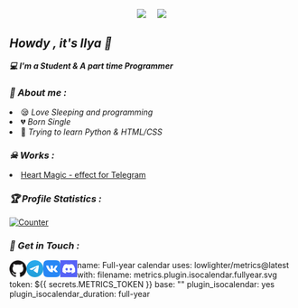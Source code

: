 <!-- Github README -->
<p align="center"><a href="https://github.com/NoLupiPls">
<img height="165" src="https://github-readme-stats.vercel.app/api?username=NoLupiPls&show_icons=true&include_all_commits=true&theme=react&cache_seconds=3200&hide_border=true" /></a>
&nbsp;&nbsp;&nbsp;
<a href="https://github.com/NoLupiPls"><img src="https://github-readme-stats.vercel.app/api/top-langs/?username=NoLupiPls&layout=compact&theme=react&hide_border=true" />
</a></p>

<h2><b><i>Howdy , it's Ilya 👋</i></b></h2>
<b><i>💻 I'm a Student & A part time Programmer</i></b>

<h3><b><i>🤠 About me :</i></b></h3>
<li> 😪 <i>Love Sleeping and programming</i></li>
<li> 💔 <i>Born Single</i></li>
<li> 🐍 <i>Trying to learn Python & HTML/CSS</i></li>


<h3><b><i>☠ Works :</i></b></h3>
<li> <a href="https://github.com/NoLupiPls/HeartMagic">Heart Magic - effect for Telegram</a>

<h3><b><i>🏆 Profile Statistics :</i></b></h3>
<a href="https://github.com/NoLupiPls"><img height="25" title="Counter" src="https://komarev.com/ghpvc/?username=NoLupiPls&color=blueviolet&style=flat-square"></a>

<h3><b><i>📡 Get in Touch :</i></b></h3>
<a href="https://github.com/NoLupiPls"><img align="left" title="Github" alt="Github" width="30px" src="assets/github.png" /></a>
<a href="https://t.me/likemyasspls"><img align="left" title="Messenger" alt="Messenger" width="30px" src="assets/telegram.png" /></a>
<a href="https://vk.com/binert_official"><img align="left" title="VK" alt="VK" width="30px" src="assets/vk.png"
<a href="https://discord.gg/97jAT48kBp"><img align="left" title="Discord Server" width="30px" src="assets/discord.png" /></a>

name: Full-year calendar
uses: lowlighter/metrics@latest
with:
  filename: metrics.plugin.isocalendar.fullyear.svg
  token: ${{ secrets.METRICS_TOKEN }}
  base: ""
  plugin_isocalendar: yes
  plugin_isocalendar_duration: full-year

